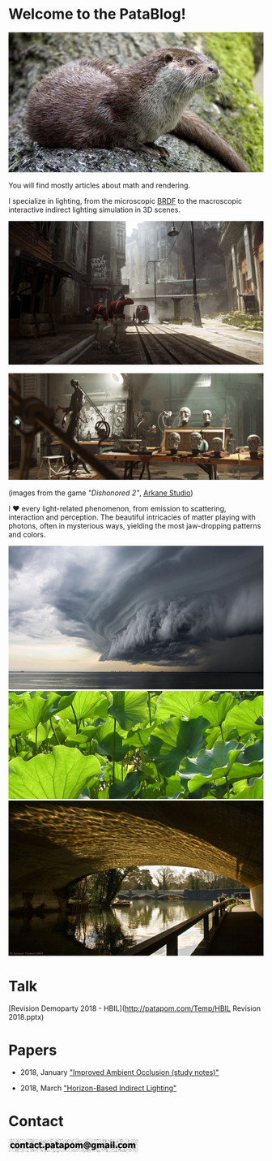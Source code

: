 ﻿# Welcome to the PataBlog!

![PataBlog.jpg](images/PataBlog.jpg)

You will find mostly articles about math and rendering.

I specialize in lighting, from the microscopic [BRDF](BRDF/BRDF%20Definition/) to the macroscopic interactive indirect lighting simulation in 3D scenes.

![image](images/dishonored2.jpg)

![image](images/dishonored2_2.jpg)

(images from the game *"Dishonored 2"*, [Arkane Studio](https://www.arkane-studios.com/))


I :heart: every light-related phenomenon, from emission to scattering, interaction and perception. The beautiful intricacies of matter playing with photons, often in mysterious ways, yielding the most jaw-dropping patterns and colors.

![storm](images/Bio/Storm.jpg)
![leaf](images/Bio/Translucency.jpg)
![caustics](images/Bio/Caustics.jpg)


# Talk

[Revision Demoparty 2018 - HBIL](http://patapom.com/Temp/HBIL Revision 2018.pptx)


# Papers

* 2018, January ["Improved Ambient Occlusion (study notes)"](https://drive.google.com/file/d/1SyagcEVplIm2KkRD3WQYSO9O0Iyi1hfy/view?usp=sharing)

* 2018, March ["Horizon-Based Indirect Lighting"](https://drive.google.com/file/d/1fmceYuM5J2s8puNHZ9o4OF3YjqzIvmRR/view?usp=sharing)


# Contact

![mail](images/Contact.png)